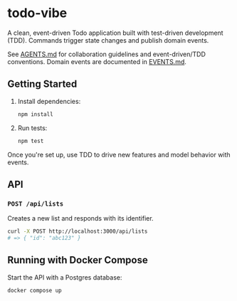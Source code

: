 # todo-vibe

A clean, event-driven Todo application built with test-driven development (TDD). Commands trigger state changes and publish domain events.

See [AGENTS.md](AGENTS.md) for collaboration guidelines and event-driven/TDD conventions.
Domain events are documented in [EVENTS.md](EVENTS.md).

## Getting Started

1. Install dependencies:

   ```sh
   npm install
   ```

2. Run tests:

   ```sh
   npm test
   ```

Once you're set up, use TDD to drive new features and model behavior with events.

## API

### `POST /api/lists`

Creates a new list and responds with its identifier.

```sh
curl -X POST http://localhost:3000/api/lists
# => { "id": "abc123" }
```

## Running with Docker Compose

Start the API with a Postgres database:

```sh
docker compose up
```
